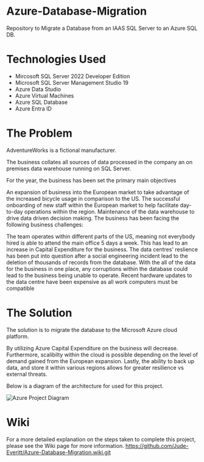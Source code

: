 # Azure-Database-Migration

Repository to Migrate a Database from an IAAS SQL Server to an Azure SQL DB.

# Technologies Used

* Mircosoft SQL Server 2022 Developer Edition
* Microsoft SQL Server Management Studio 19
* Azure Data Studio
* Azure Virtual Machines
* Azure SQL Database
* Azure Entra ID

# The Problem

AdventureWorks is a fictional manufacturer.

The business collates all sources of data processed in the company an on premises data warehouse running on SQL Server.

For the year, the business has been set the primary main objectives

An expansion of business into the European market to take advantage of the increased bicycle usage in comparison to the US.
The successful onboarding of new staff within the European market to help facilitate day-to-day operations within the region.
Maintenance of the data warehouse to drive data driven decision making.
The business has been facing the following business challenges:

The team operates within different parts of the US, meaning not everybody hired is able to attend the main office 5 days a week. This has lead to an increase in Capital Expenditure for the business.
The data centres' reslience has been put into question after a social engineering incident lead to the deletion of thousands of records from the database. With the all of the data for the business in one place, any corruptions within the database could lead to the business being unable to operate.
Recent hardware updates to the data centre have been expensive as all work computers must be compatible

# The Solution

The solution is to migrate the database to the Microsoft Azure cloud platform.

By utilizing Azure Capital Expenditure on the business will decrease. Furthermore, scalibilty within the cloud is possible depending on the level of demand gained from the European expansion. Lastly, the ability to back up data, and store it within various regions allows for greater resilience vs external threats.

Below is a diagram of the architecture for used for this project.


![Azure Project Diagram](https://github.com/Jude-Everitt/Azure-Database-Migration/assets/147021206/8e85fe24-3338-4ce2-8f5c-e1a582d7a8a4)



# Wiki

For a more detailed explanation on the steps taken to complete this project, please see the Wiki page for more information. https://github.com/Jude-Everitt/Azure-Database-Migration.wiki.git



